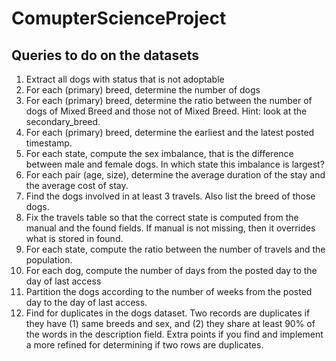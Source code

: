 # ComupterScienceProject

## Queries to do on the datasets
1. Extract all dogs with status that is not adoptable
2. For each (primary) breed, determine the number of dogs
3. For each (primary) breed, determine the ratio between the number of dogs of Mixed Breed and those not of Mixed Breed. Hint: look at the secondary_breed.
4. For each (primary) breed, determine the earliest and the latest posted timestamp.
5. For each state, compute the sex imbalance, that is the difference between male and female dogs. In which state this imbalance is largest?
6. For each pair (age, size), determine the average duration of the stay and the average cost of stay.
7. Find the dogs involved in at least 3 travels. Also list the breed of those dogs.
8. Fix the travels table so that the correct state is computed from the manual and the found fields. If manual is not missing, then it overrides what is stored in found.
9. For each state, compute the ratio between the number of travels and the population.
10. For each dog, compute the number of days from the posted day to the day of last access
11. Partition the dogs according to the number of weeks from the posted day to the day of last access.
12. Find for duplicates in the dogs dataset. Two records are duplicates if they have (1) same breeds and sex, and (2) they share at least 90% of the words in the description field. Extra points if you find and implement a more refined for determining if two rows are duplicates.


